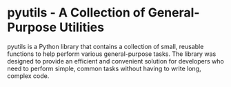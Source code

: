 # pyutils - A Collection of General-Purpose Utilities

pyutils is a Python library that contains a collection of small, reusable functions to help perform various general-purpose tasks. The library was designed to provide an efficient and convenient solution for developers who need to perform simple, common tasks without having to write long, complex code.
